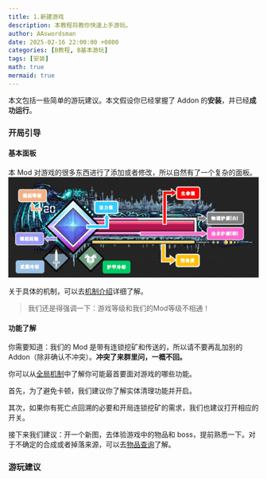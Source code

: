 ```yaml
---
title: 1.新建游戏
description: 本教程将教你快速上手游玩。
author: AAswordsman
date: 2025-02-16 22:00:00 +0800
categories: [B教程, B基本游玩]
tags: [安装]
math: true
mermaid: true
---
```


本文包括一些简单的游玩建议。本文假设你已经掌握了 Addon 的**安装**，并已经**成功运行**。

### 开局引导

#### 基本面板

本 Mod 对游戏的很多东西进行了添加或者修改，所以自然有了一个复杂的面板。
![alt text](/images/post/2025-02-16-course-beginner-open/91f4c0bbf91fecd929c14eb1fff72de5.png)

关于具体的机制，可以去[机制介绍](/posts/referrence-mechanism-person-damage)详细了解。

<blockquote class="prompt-warning">
我们还是得强调一下：游戏等级和我们的Mod等级不相通！
</blockquote>

#### 功能了解

你需要知道：我们的 Mod 是带有连锁挖矿和传送的，所以请不要再乱加别的 Addon（除非确认不冲突）。**冲突了来群里问，一概不回。**

你可以从[全局机制](/posts/referrence-mechanism-game)中了解你可能最首要面对游戏的哪些功能。

首先，为了避免卡顿，我们建议你了解实体清理功能并开启。

其次，如果你有死亡点回溯的必要和开局连锁挖矿的需求，我们也建议打开相应的开关。

接下来我们建议：开一个新图，去体验游戏中的物品和 boss，提前熟悉一下。对于不确定的合成或者掉落来源，可以去[物品查询](/posts/referrence-items-query)了解。

### 游玩建议
